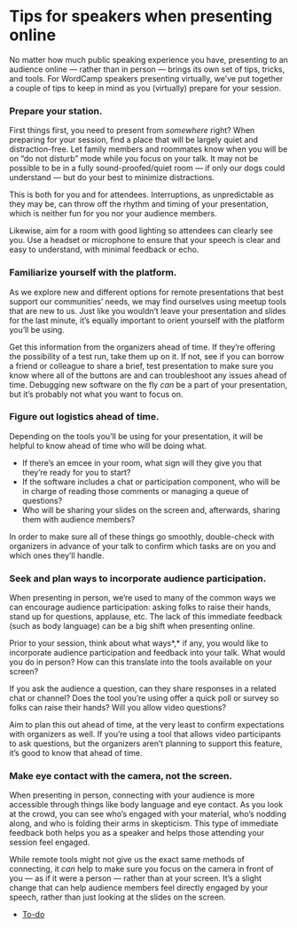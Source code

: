 # Tips for speakers when presenting online

No matter how much public speaking experience you have, presenting to an audience online *—* rather than in person *—* brings its own set of tips, tricks, and tools. For WordCamp speakers presenting virtually, we’ve put together a couple of tips to keep in mind as you (virtually) prepare for your session.

### Prepare your station.

First things first, you need to present from *somewhere* right? When preparing for your session, find a place that will be largely quiet and distraction-free. Let family members and roommates know when you will be on “do not disturb” mode while you focus on your talk. It may not be possible to be in a fully sound-proofed/quiet room *—* if only our dogs could understand *—* but do your best to minimize distractions.

This is both for you and for attendees. Interruptions, as unpredictable as they may be, can throw off the rhythm and timing of your presentation, which is neither fun for you nor your audience members.

Likewise, aim for a room with good lighting so attendees can clearly see you. Use a headset or microphone to ensure that your speech is clear and easy to understand, with minimal feedback or echo. 

### Familiarize yourself with the platform.

As we explore new and different options for remote presentations that best support our communities’ needs, we may find ourselves using meetup tools that are new to us. Just like you wouldn’t leave your presentation and slides for the last minute, it’s equally important to orient yourself with the platform you’ll be using. 

Get this information from the organizers ahead of time. If they’re offering the possibility of a test run, take them up on it. If not, see if you can borrow a friend or colleague to share a brief, test presentation to make sure you know where all of the buttons are and can troubleshoot any issues ahead of time. Debugging new software on the fly *can* be a part of your presentation, but it’s probably not what you want to focus on.

### Figure out logistics ahead of time.

Depending on the tools you’ll be using for your presentation, it will be helpful to know ahead of time who will be doing what. 

*   If there’s an emcee in your room, what sign will they give you that they’re ready for you to start?
*   If the software includes a chat or participation component, who will be in charge of reading those comments or managing a queue of questions?
*   Who will be sharing your slides on the screen and, afterwards, sharing them with audience members?

In order to make sure all of these things go smoothly, double-check with organizers in advance of your talk to confirm which tasks are on you and which ones they’ll handle.

### Seek and plan ways to incorporate audience participation.

When presenting in person, we’re used to many of the common ways we can encourage audience participation: asking folks to raise their hands, stand up for questions, applause, etc. The lack of this immediate feedback (such as body language) can be a big shift when presenting online.

Prior to your session, think about what ways*,* if any, you would like to incorporate audience participation and feedback into your talk. What would you do in person? How can this translate into the tools available on your screen?

If you ask the audience a question, can they share responses in a related chat or channel? Does the tool you’re using offer a quick poll or survey so folks can raise their hands? Will you allow video questions?

Aim to plan this out ahead of time, at the very least to confirm expectations with organizers as well. If you’re using a tool that allows video participants to ask questions, but the organizers aren’t planning to support this feature, it’s good to know that ahead of time. 

### Make eye contact with the camera, not the screen.

When presenting in person, connecting with your audience is more accessible through things like body language and eye contact. As you look at the crowd, you can see who’s engaged with your material, who’s nodding along, and who is folding their arms in skepticism. This type of immediate feedback both helps you as a speaker and helps those attending your session feel engaged.

While remote tools might not give us the exact same methods of connecting, it *can* help to make sure you focus on the camera in front of you *—* as if it were a person *—* rather than at your screen. It’s a slight change that can help audience members feel directly engaged by your speech, rather than just looking at the slides on the screen. 

*   [To-do](# "To-do")